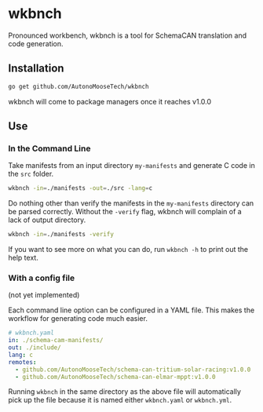 # wkbnch

Pronounced workbench, wkbnch is a tool for SchemaCAN translation and code generation.

## Installation

```bash
go get github.com/AutonoMooseTech/wkbnch
```

wkbnch will come to package managers once it reaches v1.0.0

## Use

### In the Command Line

Take manifests from an input directory `my-manifests` and generate C code in the `src` folder.
```bash
wkbnch -in=./manifests -out=./src -lang=c
```

Do nothing other than verify the manifests in the `my-manifests` directory can be parsed 
correctly. Without the `-verify` flag, wkbnch will complain of a lack of output directory.
```bash
wkbnch -in=./manifests -verify
```

If you want to see more on what you can do, run `wkbnch -h` to print out the help text.

### With a config file

(not yet implemented)

Each command line option can be configured in a YAML file. This makes the workflow for 
generating code much easier.

```yaml
# wkbnch.yaml
in: ./schema-cam-manifests/
out: ./include/
lang: c
remotes:
  - github.com/AutonoMooseTech/schema-can-tritium-solar-racing:v1.0.0
  - github.com/AutonoMooseTech/schema-can-elmar-mppt:v1.0.0
```

Running `wkbnch` in the same directory as the above file will automatically pick up the file 
because it is named either `wkbnch.yaml` or `wkbnch.yml`.
